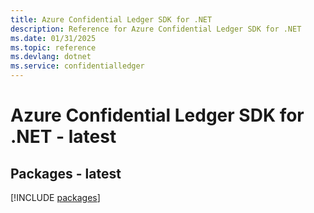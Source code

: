 ```yaml
---
title: Azure Confidential Ledger SDK for .NET
description: Reference for Azure Confidential Ledger SDK for .NET
ms.date: 01/31/2025
ms.topic: reference
ms.devlang: dotnet
ms.service: confidentialledger
---
```

# Azure Confidential Ledger SDK for .NET - latest
## Packages - latest
[!INCLUDE [packages](confidential-ledger-index.md)]